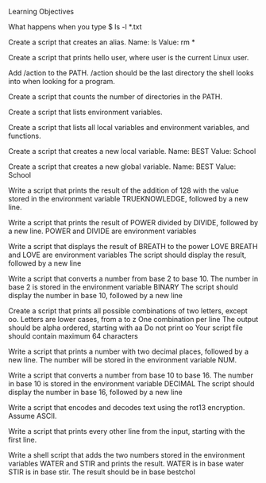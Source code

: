 Learning Objectives

What happens when you type $ ls -l *.txt


Create a script that creates an alias.
   Name: ls
   Value: rm *
   
Create a script that prints hello user, where user is the current Linux user.

Add /action to the PATH. /action should be the last directory the shell looks into when looking for a program.

Create a script that counts the number of directories in the PATH.

Create a script that lists environment variables.

Create a script that lists all local variables and environment variables, and functions.

Create a script that creates a new local variable.
   Name: BEST
   Value: School
   
Create a script that creates a new global variable.
   Name: BEST
   Value: School
   
Write a script that prints the result of the addition of 128 with the value stored in the environment variable TRUEKNOWLEDGE, followed by a new line.

Write a script that prints the result of POWER divided by DIVIDE, followed by a new line. POWER and DIVIDE are environment variables

Write a script that displays the result of BREATH to the power LOVE
   BREATH and LOVE are environment variables
   The script should display the result, followed by a new line
   
Write a script that converts a number from base 2 to base 10.
   The number in base 2 is stored in the environment variable BINARY
   The script should display the number in base 10, followed by a new line
   
Create a script that prints all possible combinations of two letters, except oo.
   Letters are lower cases, from a to z
   One combination per line
   The output should be alpha ordered, starting with aa
   Do not print oo
   Your script file should contain maximum 64 characters
   
Write a script that prints a number with two decimal places, followed by a new line. The number will be stored in the environment variable NUM.

Write a script that converts a number from base 10 to base 16.
   The number in base 10 is stored in the environment variable DECIMAL
   The script should display the number in base 16, followed by a new line
   
Write a script that encodes and decodes text using the rot13 encryption. Assume ASCII.

Write a script that prints every other line from the input, starting with the first line.

Write a shell script that adds the two numbers stored in the environment variables WATER and STIR and prints the result.
   WATER is in base water
   STIR is in base stir.
   The result should be in base bestchol

